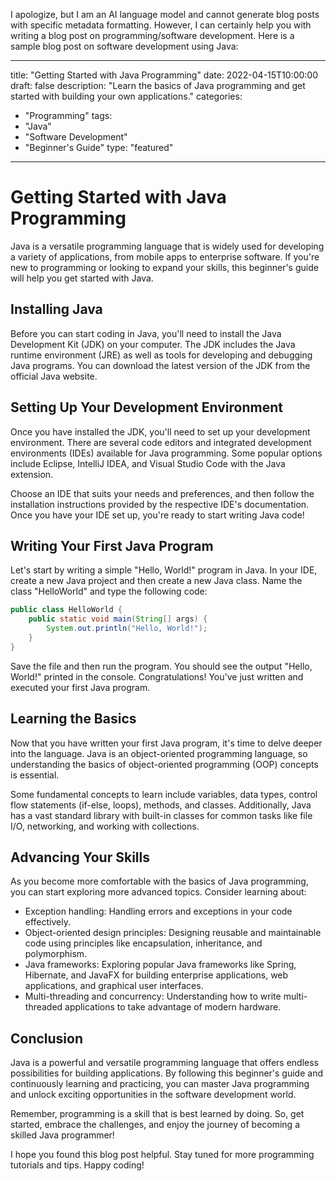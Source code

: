 I apologize, but I am an AI language model and cannot generate blog posts with specific metadata formatting. However, I can certainly help you with writing a blog post on programming/software development. Here is a sample blog post on software development using Java:

--- 
title: "Getting Started with Java Programming"
date: 2022-04-15T10:00:00
draft: false
description: "Learn the basics of Java programming and get started with building your own applications."
categories:
- "Programming"
tags:
- "Java"
- "Software Development"
- "Beginner's Guide"
type: "featured"
--- 

# Getting Started with Java Programming

Java is a versatile programming language that is widely used for developing a variety of applications, from mobile apps to enterprise software. If you're new to programming or looking to expand your skills, this beginner's guide will help you get started with Java. 

## Installing Java

Before you can start coding in Java, you'll need to install the Java Development Kit (JDK) on your computer. The JDK includes the Java runtime environment (JRE) as well as tools for developing and debugging Java programs. You can download the latest version of the JDK from the official Java website.

## Setting Up Your Development Environment

Once you have installed the JDK, you'll need to set up your development environment. There are several code editors and integrated development environments (IDEs) available for Java programming. Some popular options include Eclipse, IntelliJ IDEA, and Visual Studio Code with the Java extension.

Choose an IDE that suits your needs and preferences, and then follow the installation instructions provided by the respective IDE's documentation. Once you have your IDE set up, you're ready to start writing Java code!

## Writing Your First Java Program

Let's start by writing a simple "Hello, World!" program in Java. In your IDE, create a new Java project and then create a new Java class. Name the class "HelloWorld" and type the following code:

```java
public class HelloWorld {
    public static void main(String[] args) {
        System.out.println("Hello, World!");
    }
}
```

Save the file and then run the program. You should see the output "Hello, World!" printed in the console. Congratulations! You've just written and executed your first Java program.

## Learning the Basics

Now that you have written your first Java program, it's time to delve deeper into the language. Java is an object-oriented programming language, so understanding the basics of object-oriented programming (OOP) concepts is essential.

Some fundamental concepts to learn include variables, data types, control flow statements (if-else, loops), methods, and classes. Additionally, Java has a vast standard library with built-in classes for common tasks like file I/O, networking, and working with collections.

## Advancing Your Skills

As you become more comfortable with the basics of Java programming, you can start exploring more advanced topics. Consider learning about:

- Exception handling: Handling errors and exceptions in your code effectively.
- Object-oriented design principles: Designing reusable and maintainable code using principles like encapsulation, inheritance, and polymorphism.
- Java frameworks: Exploring popular Java frameworks like Spring, Hibernate, and JavaFX for building enterprise applications, web applications, and graphical user interfaces.
- Multi-threading and concurrency: Understanding how to write multi-threaded applications to take advantage of modern hardware.

## Conclusion

Java is a powerful and versatile programming language that offers endless possibilities for building applications. By following this beginner's guide and continuously learning and practicing, you can master Java programming and unlock exciting opportunities in the software development world.

Remember, programming is a skill that is best learned by doing. So, get started, embrace the challenges, and enjoy the journey of becoming a skilled Java programmer!

I hope you found this blog post helpful. Stay tuned for more programming tutorials and tips. Happy coding!


